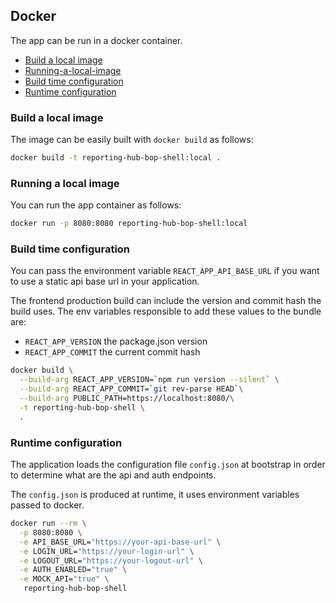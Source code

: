 ## Docker

The app can be run in a docker container.

- [Build a local image](build-a-local-image)
- [Running-a-local-image](running-a-local-image)
- [Build time configuration](build-time-configuration)
- [Runtime configuration](runtime-configuration)

### Build a local image

The image can be easily built with `docker build` as follows:

```bash
docker build -t reporting-hub-bop-shell:local .
```

### Running a local image

You can run the app container as follows:

```bash
docker run -p 8080:8080 reporting-hub-bop-shell:local
```

### Build time configuration

You can pass the environment variable `REACT_APP_API_BASE_URL` if you want to use a static api base url in your application.

The frontend production build can include the version and commit hash the build uses.
The env variables responsible to add these values to the bundle are:

- `REACT_APP_VERSION` the package.json version
- `REACT_APP_COMMIT` the current commit hash

```bash
docker build \
  --build-arg REACT_APP_VERSION=`npm run version --silent` \
  --build-arg REACT_APP_COMMIT=`git rev-parse HEAD`\
  --build-arg PUBLIC_PATH=https://localhost:8080/\
  -t reporting-hub-bop-shell \
  .
```

### Runtime configuration

The application loads the configuration file `config.json` at bootstrap in order to determine what are the api and auth endpoints.

The `config.json` is produced at runtime, it uses environment variables passed to docker.

```bash
docker run --rm \
  -p 8080:8080 \
  -e API_BASE_URL="https://your-api-base-url" \
  -e LOGIN_URL="https://your-login-url" \
  -e LOGOUT_URL="https://your-logout-url" \
  -e AUTH_ENABLED="true" \
  -e MOCK_API="true" \
   reporting-hub-bop-shell
```
